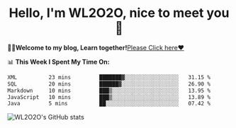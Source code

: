 <h1 align = "center">Hello, I'm WL2O2O, nice to meet you 👋</h1>

🧑‍💻**Welcome to my blog, Learn together!**[Please Click here❤️](https://wl2o2o.github.io)

📊 **This Week I Spent My Time On:**
<!--START_SECTION:waka-->

```txt
XML          23 mins         ███████▓░░░░░░░░░░░░░░░░░   31.15 %
SQL          20 mins         ██████▓░░░░░░░░░░░░░░░░░░   26.90 %
Markdown     10 mins         ███▒░░░░░░░░░░░░░░░░░░░░░   13.95 %
JavaScript   10 mins         ███▒░░░░░░░░░░░░░░░░░░░░░   13.89 %
Java         5 mins          ██░░░░░░░░░░░░░░░░░░░░░░░   07.42 %
```

<!--END_SECTION:waka-->

![WL2O2O's GitHub stats](https://github-readme-stats.vercel.app/api?username=wl2o2o&show_icons=true)


<!--
**WL2O2O/WL2O2O** is a ✨ _special_ ✨ repository because its `README.md` (this file) appears on your GitHub profile.

Here are some ideas to get you started:

- 🔭 I’m currently working on ...
- 🌱 I’m currently learning ...
- 👯 I’m looking to collaborate on ...
- 🤔 I’m looking for help with ...
- 💬 Ask me about ...
- 📫 How to reach me: ...
- 😄 Pronouns: ...
- ⚡ Fun fact: ...
-->
